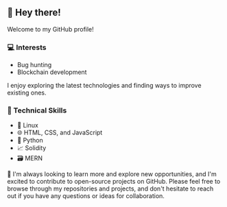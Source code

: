 ## 👋 Hey there! 

Welcome to my GitHub profile! 

### 💻 Interests 

- Bug hunting 
- Blockchain development 

I enjoy exploring the latest technologies and finding ways to improve existing ones.

### 🔧 Technical Skills 

- 🐧 Linux 
- 🌐 HTML, CSS, and JavaScript 
- 🐍 Python 
- 📈 Solidity 
- 🗃️ MERN

🤝 I'm always looking to learn more and explore new opportunities, and I'm excited to contribute to open-source projects on GitHub. Please feel free to browse through my repositories and projects, and don't hesitate to reach out if you have any questions or ideas for collaboration. 
